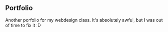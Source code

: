 ## Portfolio

Another porfolio for my webdesign class. It's absolutely awful, but I was out of time to fix it :D
